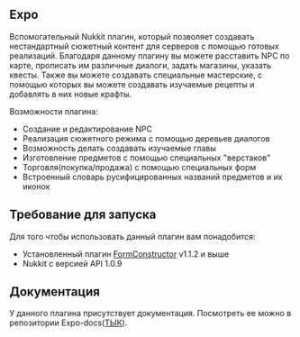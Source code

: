 Expo
----------

Вспомогательный Nukkit плагин, который позволяет создавать нестандартный сюжетный контент для серверов с помощью готовых реализаций.
Благодаря данному плагину вы можете расставить NPC по карте, прописать им различные диалоги, задать магазины, указать квесты.
Также вы можете создавать специальные мастерские, с помощью которых вы можете создавать изучаемые рецепты и добавлять в них новые крафты.

Возможности плагина:
- Создание и редактирование NPC
- Реализация сюжетного режима с помощью деревьев диалогов
- Возможность делать создавать изучаемые главы
- Изготовление предметов с помощью специальных "верстаков"
- Торговля(покупка/продажа) с помощью специальных форм
- Встроенный словарь русифицированных названий предметов и их иконок

## Требование для запуска
Для того чтобы использовать данный плагин вам понадобится:
- Установленный плагин [FormConstructor](https://github.com/ContentForge/FormConstructor) v1.1.2 и выше
- Nukkit c версией API 1.0.9

## Документация
У данного плагина присутствует документация. 
Посмотреть ее можно в репозитории Expo-docs([ТЫК](https://github.com/ContentForge/Expo-docs)).